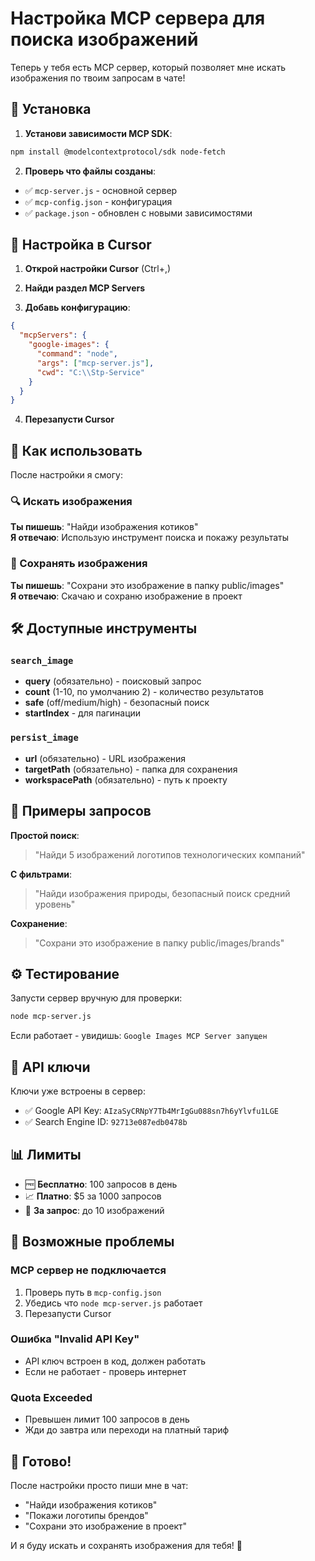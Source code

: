 # Настройка MCP сервера для поиска изображений

Теперь у тебя есть MCP сервер, который позволяет мне искать изображения по твоим запросам в чате!

## 🔧 Установка

1. **Установи зависимости MCP SDK**:
```bash
npm install @modelcontextprotocol/sdk node-fetch
```

2. **Проверь что файлы созданы**:
- ✅ `mcp-server.js` - основной сервер
- ✅ `mcp-config.json` - конфигурация
- ✅ `package.json` - обновлен с новыми зависимостями

## 🚀 Настройка в Cursor

1. **Открой настройки Cursor** (Ctrl+,)

2. **Найди раздел MCP Servers**

3. **Добавь конфигурацию**:
```json
{
  "mcpServers": {
    "google-images": {
      "command": "node",
      "args": ["mcp-server.js"],
      "cwd": "C:\\Stp-Service"
    }
  }
}
```

4. **Перезапусти Cursor**

## 🎯 Как использовать

После настройки я смогу:

### 🔍 Искать изображения
**Ты пишешь**: "Найди изображения котиков"  
**Я отвечаю**: Использую инструмент поиска и покажу результаты

### 💾 Сохранять изображения  
**Ты пишешь**: "Сохрани это изображение в папку public/images"  
**Я отвечаю**: Скачаю и сохраню изображение в проект

## 🛠️ Доступные инструменты

### `search_image`
- **query** (обязательно) - поисковый запрос
- **count** (1-10, по умолчанию 2) - количество результатов  
- **safe** (off/medium/high) - безопасный поиск
- **startIndex** - для пагинации

### `persist_image`
- **url** (обязательно) - URL изображения
- **targetPath** (обязательно) - папка для сохранения
- **workspacePath** (обязательно) - путь к проекту

## 📝 Примеры запросов

**Простой поиск**:
> "Найди 5 изображений логотипов технологических компаний"

**С фильтрами**:
> "Найди изображения природы, безопасный поиск средний уровень"

**Сохранение**:
> "Сохрани это изображение в папку public/images/brands"

## ⚙️ Тестирование

Запусти сервер вручную для проверки:
```bash
node mcp-server.js
```

Если работает - увидишь: `Google Images MCP Server запущен`

## 🔑 API ключи

Ключи уже встроены в сервер:
- ✅ Google API Key: `AIzaSyCRNpY7Tb4MrIgGu088sn7h6yYlvfu1LGE`
- ✅ Search Engine ID: `92713e087edb0478b`

## 📊 Лимиты

- 🆓 **Бесплатно**: 100 запросов в день
- 📈 **Платно**: $5 за 1000 запросов
- 🔢 **За запрос**: до 10 изображений

## 🐛 Возможные проблемы

### MCP сервер не подключается
1. Проверь путь в `mcp-config.json`
2. Убедись что `node mcp-server.js` работает
3. Перезапусти Cursor

### Ошибка "Invalid API Key"
- API ключ встроен в код, должен работать
- Если не работает - проверь интернет

### Quota Exceeded
- Превышен лимит 100 запросов в день
- Жди до завтра или переходи на платный тариф

## 🎉 Готово!

После настройки просто пиши мне в чат:
- "Найди изображения котиков"
- "Покажи логотипы брендов"  
- "Сохрани это изображение в проект"

И я буду искать и сохранять изображения для тебя! 🚀
